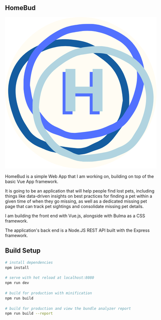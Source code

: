 ## HomeBud
![HomeBud Logo](/src/assets/images/logo.png)

HomeBud is a simple Web App that I am working on, building on top of the basic Vue App framework.

It is going to be an application that will help people find lost pets, including things like data-driven insights on best practices for finding a pet within a given time of when they go missing, as well as a dedicated missing pet page that can track pet sightings and consolidate missing pet details.

I am building the front end with Vue.js, alongside with Bulma as a CSS framework.

The application's back end is a Node.JS REST API built with the Express framework.

## Build Setup

``` bash
# install dependencies
npm install

# serve with hot reload at localhost:8080
npm run dev

# build for production with minification
npm run build

# build for production and view the bundle analyzer report
npm run build --report
```

